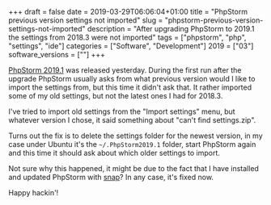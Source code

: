 +++
draft = false
date = 2019-03-29T06:06:04+01:00
title = "PhpStorm previous version settings not imported"
slug = "phpstorm-previous-version-settings-not-imported"
description = "After upgrading PhpStorm to 2019.1 the settings from 2018.3 were not imported"
tags = ["phpstorm", "php", "settings", "ide"]
categories = ["Software", "Development"]
2019 = ["03"]
software_versions = [""]
+++

[PhpStorm 2019.1](https://www.jetbrains.com/phpstorm/whatsnew/) was released yesterday. During the first run after the upgrade PhpStorm usually asks from what previous version would I like to import the settings from, but this time it didn't ask that. It rather imported some of my old settings, but not the latest ones I had for 2018.3.

I've tried to import old settings from the "Import settings" menu, but whatever version I chose, it said something about "can't find settings.zip".

Turns out the fix is to delete the settings folder for the newest version, in my case under Ubuntu it's the `~/.PhpStorm2019.1` folder, start PhpStorm again and this time it should ask about which older settings to import.

Not sure why this happened, it might be due to the fact that I have installed and updated PhpStorm with [snap](https://snapcraft.io/)? In any case, it's fixed now.

Happy hackin'!
